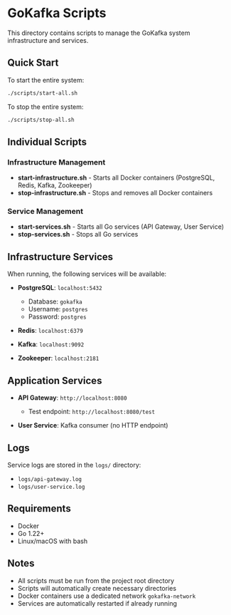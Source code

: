 # GoKafka Scripts

This directory contains scripts to manage the GoKafka system infrastructure and services.

## Quick Start

To start the entire system:
```bash
./scripts/start-all.sh
```

To stop the entire system:
```bash
./scripts/stop-all.sh
```

## Individual Scripts

### Infrastructure Management

- **start-infrastructure.sh** - Starts all Docker containers (PostgreSQL, Redis, Kafka, Zookeeper)
- **stop-infrastructure.sh** - Stops and removes all Docker containers

### Service Management

- **start-services.sh** - Starts all Go services (API Gateway, User Service)
- **stop-services.sh** - Stops all Go services

## Infrastructure Services

When running, the following services will be available:

- **PostgreSQL**: `localhost:5432`
  - Database: `gokafka`
  - Username: `postgres`
  - Password: `postgres`

- **Redis**: `localhost:6379`

- **Kafka**: `localhost:9092`

- **Zookeeper**: `localhost:2181`

## Application Services

- **API Gateway**: `http://localhost:8080`
  - Test endpoint: `http://localhost:8080/test`

- **User Service**: Kafka consumer (no HTTP endpoint)

## Logs

Service logs are stored in the `logs/` directory:
- `logs/api-gateway.log`
- `logs/user-service.log`

## Requirements

- Docker
- Go 1.22+
- Linux/macOS with bash

## Notes

- All scripts must be run from the project root directory
- Scripts will automatically create necessary directories
- Docker containers use a dedicated network `gokafka-network`
- Services are automatically restarted if already running
